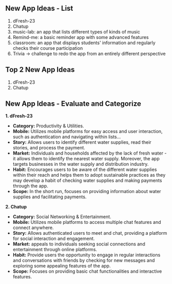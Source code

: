 ## New App Ideas - List
1. dFresh-23
2. Chatup
3. music-lab: an app that lists different types of kinds of music
4. Remind-me: a basic reminder app with some advanced features
5. classroom: an app that displays students' information and regularly checks their course participation
6. Trivia -> challenge to redo the app from an entirely different perspective

## Top 2 New App Ideas
1. dFresh-23
2. Chatup

## New App Ideas - Evaluate and Categorize

**1. dFresh-23**

- **Category:** Productivity & Utilities.
- **Mobile:** Utilizes mobile platforms for easy access and user interaction, such as authentication and navigating within lists...
- **Story:** Allows users to identify different water supplies, read their stories, and process the payment.
- **Market:** Individuals and households affected by the lack of fresh water - it allows them to identify the nearest water supply. Moreover, the app targets businesses in the water supply and distribution industry.
- **Habit:** Encourages users to be aware of the different water supplies within their reach and helps them to adopt sustainable practices as they may develop a habit of checking water supplies and making payments through the app.
- **Scope:** In the short run, focuses on providing information about water supplies and facilitating payments.

**2. Chatup**

   - **Category:** Social Networking & Entertainment.
   - **Mobile:** Utilizes mobile platforms to access multiple chat features and connect anywhere.
   - **Story:** Allows authenticated users to meet and chat, providing a platform for social interaction and engagement.
   - **Market:** appeals to individuals seeking social connections and entertainment through online platforms.
   - **Habit:** Provide users the opportunity to engage in regular interactions and conversations with friends by checking for new messages and exploring some appealing features of the app.
   - **Scope:** Focuses on providing basic chat functionalities and interactive features.

